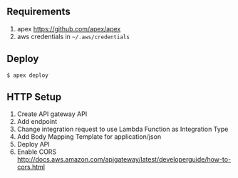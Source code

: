 ## Requirements

1. apex https://github.com/apex/apex
1. aws credentials in `~/.aws/credentials`

## Deploy

    $ apex deploy

## HTTP Setup

1. Create API gateway API
1. Add endpoint
1. Change integration request to use Lambda Function as Integration Type
1. Add Body Mapping Template for application/json
1. Deploy API
1. Enable CORS http://docs.aws.amazon.com/apigateway/latest/developerguide/how-to-cors.html
